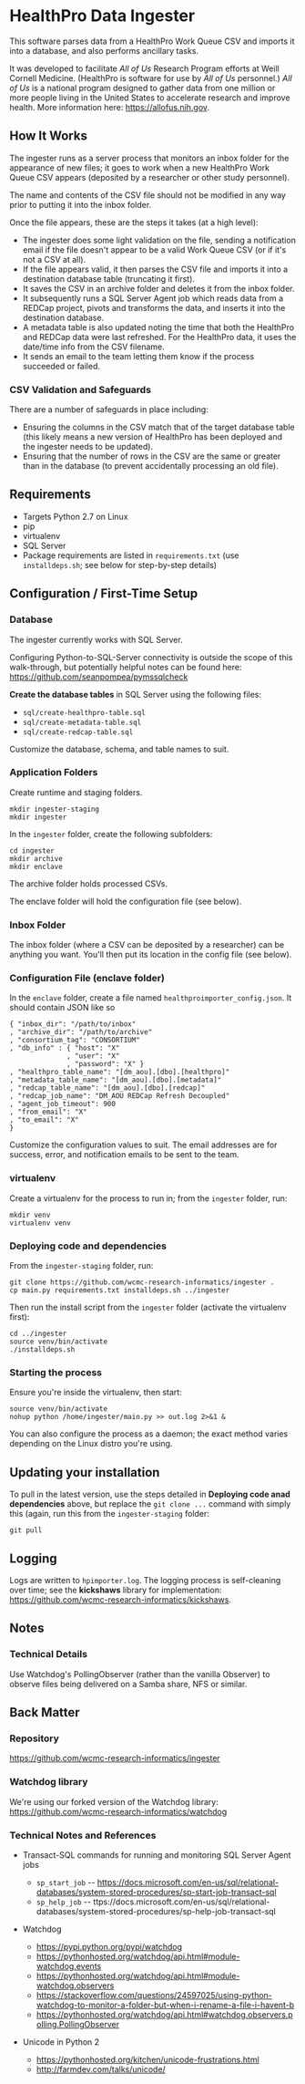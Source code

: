 # HealthPro Data Ingester

This software parses data from a HealthPro Work Queue CSV and imports it into a database, and also performs ancillary tasks.

It was developed to facilitate _All of Us_ Research Program efforts at Weill Cornell Medicine. (HealthPro is software for use by _All of Us_ personnel.) _All of Us_ is a national program designed to gather data from one million or more people living in the United States to accelerate research and improve health. More information here: https://allofus.nih.gov.

## How It Works

The ingester runs as a server process that monitors an inbox folder for the appearance of new files; it goes to work when a new HealthPro Work Queue CSV appears (deposited by a researcher or other study personnel).

The name and contents of the CSV file should not be modified in any way prior to putting it into the inbox folder.

Once the file appears, these are the steps it takes (at a high level):

* The ingester does some light validation on the file, sending a notification email if the file doesn't appear to be a valid Work Queue CSV (or if it's not a CSV at all).
* If the file appears valid, it then parses the CSV file and imports it into a destination database table (truncating it first).
* It saves the CSV in an archive folder and deletes it from the inbox folder.
* It subsequently runs a SQL Server Agent job which reads data from a REDCap project, pivots and transforms the data, and inserts it into the destination database.
* A metadata table is also updated noting the time that both the HealthPro and REDCap data were last refreshed. For the HealthPro data, it uses the date/time info from the CSV filename.
* It sends an email to the team letting them know if the process succeeded or failed.

### CSV Validation and Safeguards

There are a number of safeguards in place including:

* Ensuring the columns in the CSV match that of the target database table (this likely means a new version of HealthPro has been deployed and the ingester needs to be updated).
* Ensuring that the number of rows in the CSV are the same or greater than in the database (to prevent accidentally processing an old file).

## Requirements
* Targets Python 2.7 on Linux
* pip
* virtualenv
* SQL Server
* Package requirements are listed in `requirements.txt` (use `installdeps.sh`; see below for step-by-step details)

## Configuration / First-Time Setup

### Database

The ingester currently works with SQL Server. 

Configuring Python-to-SQL-Server connectivity is outside the scope of this walk-through, but potentially helpful notes can be found here: https://github.com/seanpompea/pymssqlcheck

**Create the database tables** in SQL Server using the following files:

* `sql/create-healthpro-table.sql`
* `sql/create-metadata-table.sql`
* `sql/create-redcap-table.sql`

Customize the database, schema, and table names to suit.

### Application Folders

Create runtime and staging folders.

~~~
mkdir ingester-staging
mkdir ingester
~~~

In the `ingester` folder, create the following subfolders:

~~~
cd ingester
mkdir archive
mkdir enclave
~~~

The archive folder holds processed CSVs.

The enclave folder will hold the configuration file (see below).

### Inbox Folder

The inbox folder (where a CSV can be deposited by a researcher) can be anything you want. You'll then put its location in the config file (see below).

### Configuration File (enclave folder)

In the `enclave` folder, create a file named ````healthproimporter_config.json````. It should contain JSON like so

    { "inbox_dir": "/path/to/inbox"
    , "archive_dir": "/path/to/archive"
    , "consortium_tag": "CONSORTIUM"
    , "db_info" : { "host": "X"
                  , "user": "X" 
                  , "password": "X" }
    , "healthpro_table_name": "[dm_aou].[dbo].[healthpro]"
    , "metadata_table_name": "[dm_aou].[dbo].[metadata]"
    , "redcap_table_name": "[dm_aou].[dbo].[redcap]"
    , "redcap_job_name": "DM_AOU REDCap Refresh Decoupled"
    , "agent_job_timeout": 900
    , "from_email": "X"
    , "to_email": "X"
    }

Customize the configuration values to suit. The email addresses are for success, error, and notification emails to be sent to the team.

### virtualenv

Create a virtualenv for the process to run in; from the `ingester` folder, run:

    mkdir venv
    virtualenv venv

### Deploying code and dependencies

From the `ingester-staging` folder, run:

~~~
git clone https://github.com/wcmc-research-informatics/ingester .
cp main.py requirements.txt installdeps.sh ../ingester
~~~

Then run the install script from the `ingester` folder (activate the virtualenv first):

~~~
cd ../ingester
source venv/bin/activate
./installdeps.sh
~~~


### Starting the process

Ensure you're inside the virtualenv, then start:

~~~
source venv/bin/activate
nohup python /home/ingester/main.py >> out.log 2>&1 &
~~~

You can also configure the process as a daemon; the exact method varies depending on the Linux distro you're using.

## Updating your installation
To pull in the latest version, use the steps detailed in **Deploying code anad dependencies** above, but replace the `git clone ...` command with simply this (again, run this from the `ingester-staging` folder:

~~~
git pull
~~~

## Logging

Logs are written to `hpimporter.log`. The logging process is self-cleaning over time; see the **kickshaws** library for implementation: https://github.com/wcmc-research-informatics/kickshaws.

## Notes

### Technical Details ###

Use Watchdog's PollingObserver (rather than the vanilla Observer) to observe files being delivered on a Samba share, NFS or similar.

## Back Matter

### Repository

https://github.com/wcmc-research-informatics/ingester

### Watchdog library

We're using our forked version of the Watchdog library: https://github.com/wcmc-research-informatics/watchdog


### Technical Notes and References

* Transact-SQL commands for running and monitoring SQL Server Agent jobs
  * `sp_start_job` -- https://docs.microsoft.com/en-us/sql/relational-databases/system-stored-procedures/sp-start-job-transact-sql
  * `sp_help_job` -- ttps://docs.microsoft.com/en-us/sql/relational-databases/system-stored-procedures/sp-help-job-transact-sql 

* Watchdog
  * https://pypi.python.org/pypi/watchdog
  * https://pythonhosted.org/watchdog/api.html#module-watchdog.events
  * https://pythonhosted.org/watchdog/api.html#module-watchdog.observers
  * https://stackoverflow.com/questions/24597025/using-python-watchdog-to-monitor-a-folder-but-when-i-rename-a-file-i-havent-b
  * https://pythonhosted.org/watchdog/api.html#watchdog.observers.polling.PollingObserver

* Unicode in Python 2
  * https://pythonhosted.org/kitchen/unicode-frustrations.html
  * http://farmdev.com/talks/unicode/

